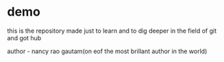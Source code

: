 # demo
this is the repository made just to learn and to dig deeper in the field of git and got hub
<br> 

author - nancy rao gautam(on eof the most brillant author in the world)
